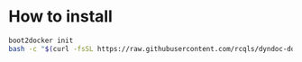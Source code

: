 # How to install

```{.bash execute="false"}
boot2docker init
bash -c "$(curl -fsSL https://raw.githubusercontent.com/rcqls/dyndoc-docker-install/master/install-dyndoc-docker-client.sh)"
```